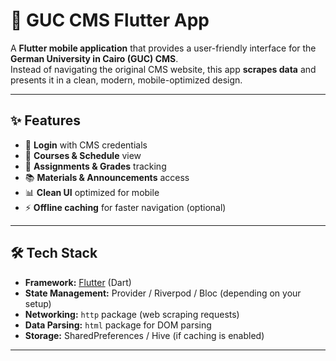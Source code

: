 # 📱 GUC CMS Flutter App

A **Flutter mobile application** that provides a user-friendly interface for the **German University in Cairo (GUC) CMS**.  
Instead of navigating the original CMS website, this app **scrapes data** and presents it in a clean, modern, mobile-optimized design.

---

## ✨ Features

- 🔐 **Login** with CMS credentials
- 📅 **Courses & Schedule** view
- 📝 **Assignments & Grades** tracking
- 📚 **Materials & Announcements** access
- 📊 **Clean UI** optimized for mobile
- ⚡ **Offline caching** for faster navigation (optional)

---

## 🛠 Tech Stack

- **Framework:** [Flutter](https://flutter.dev/) (Dart)
- **State Management:** Provider / Riverpod / Bloc (depending on your setup)
- **Networking:** `http` package (web scraping requests)
- **Data Parsing:** `html` package for DOM parsing
- **Storage:** SharedPreferences / Hive (if caching is enabled)

---
